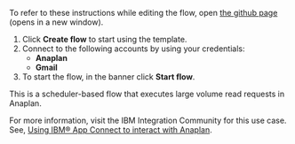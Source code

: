 To refer to these instructions while editing the flow, open [the github page](https://github.com/ot4i/app-connect-templates/tree/master/resources/markdown/Execute%20a%20large%20volume%20read%20request%20for%20an%20Anaplan%20view%20and%20share%20the%20data%20as%20an%20attachment%20via%20Gmail_instructions.md) (opens in a new window).

1. Click **Create flow** to start using the template.
2. Connect to the following accounts by using your credentials:
   - **Anaplan** 
   - **Gmail**
3. To start the flow, in the banner click **Start flow**.

This is a scheduler-based flow that executes large volume read requests in Anaplan.

For more information, visit the IBM Integration Community for this use case. See, [Using IBM® App Connect to interact with Anaplan](https://community.ibm.com/community/user/integration/blogs/shamini-arumugam1/2022/09/28/using-ibm-app-connect-to-interact-with-anaplan).

